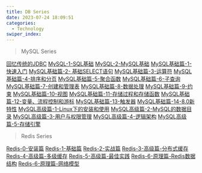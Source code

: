 ```yaml
---
title: DB Series
date: 2023-07-24 18:09:51
categories: 
  - Technology
swiper_index: 
---
```

> MySQL Series

[回忆传统的JDBC](https://cyanzzy.github.io/2023/05/27/%E5%9B%9E%E5%BF%86%E4%BC%A0%E7%BB%9F%E7%9A%84JDBC/)
[MySQL-1-SQL基础](https://cyanzzy.github.io/2023/05/02/%E6%95%B0%E6%8D%AE%E5%BA%93-1-SQL%E5%9F%BA%E7%A1%80/)
[MySQL-2-MySQL基础](https://cyanzzy.github.io/2023/05/02/%E6%95%B0%E6%8D%AE%E5%BA%93-2-MySQL%E5%9F%BA%E7%A1%80/)
[MySQL基础篇-1-快速入门](https://cyanzzy.github.io/2023/05/09/MySQL%E5%9F%BA%E7%A1%80%E7%AF%87-1-%E5%BF%AB%E9%80%9F%E5%85%A5%E9%97%A8/)
[MySQL基础篇-2- 基础SELECT语句](https://cyanzzy.github.io/2023/05/09/MySQL%E5%9F%BA%E7%A1%80%E7%AF%87-2-%E5%9F%BA%E7%A1%80SELECT%E8%AF%AD%E5%8F%A5/)
[MySQL基础篇-3-运算符](https://cyanzzy.github.io/2023/05/09/MySQL%E5%9F%BA%E7%A1%80%E7%AF%87-3-%E8%BF%90%E7%AE%97%E7%AC%A6/)
[MySQL基础篇-4-排序和分页](https://cyanzzy.github.io/2023/05/09/MySQL%E5%9F%BA%E7%A1%80%E7%AF%87-4-%E6%8E%92%E5%BA%8F%E5%92%8C%E5%88%86%E9%A1%B5/)
[MySQL基础篇-5-聚合函数](https://cyanzzy.github.io/2023/05/09/MySQL%E5%9F%BA%E7%A1%80%E7%AF%87-5-%E8%81%9A%E5%90%88%E5%87%BD%E6%95%B0/)
[MySQL基础篇-6-子查询](https://cyanzzy.github.io/2023/05/09/MySQL%E5%9F%BA%E7%A1%80%E7%AF%87-6-%E5%AD%90%E6%9F%A5%E8%AF%A2/)
[MySQL基础篇-7-创建和管理表](https://cyanzzy.github.io/2023/05/09/MySQL%E5%9F%BA%E7%A1%80%E7%AF%87-7-%E5%88%9B%E5%BB%BA%E5%92%8C%E7%AE%A1%E7%90%86%E8%A1%A8/)
[MySQL基础篇-8-数据处理](https://cyanzzy.github.io/2023/05/09/MySQL%E5%9F%BA%E7%A1%80%E7%AF%87-8-%E6%95%B0%E6%8D%AE%E5%A4%84%E7%90%86/)
[MySQL基础篇-9-约束](https://cyanzzy.github.io/2023/05/09/MySQL%E5%9F%BA%E7%A1%80%E7%AF%87-9-%E7%BA%A6%E6%9D%9F/)
[MySQL基础篇-10-视图](https://cyanzzy.github.io/2023/05/09/MySQL%E5%9F%BA%E7%A1%80%E7%AF%87-10-%E8%A7%86%E5%9B%BE/)
[MySQL基础篇-11-存储过程和存储函数](https://cyanzzy.github.io/2023/05/09/MySQL%E5%9F%BA%E7%A1%80%E7%AF%87-11-%E5%AD%98%E5%82%A8%E8%BF%87%E7%A8%8B%E5%92%8C%E5%AD%98%E5%82%A8%E5%87%BD%E6%95%B0/)
[MySQL基础篇-12-变量、流程控制和游标](https://cyanzzy.github.io/2023/05/09/MySQL%E5%9F%BA%E7%A1%80%E7%AF%87-12-%E5%8F%98%E9%87%8F%E3%80%81%E6%B5%81%E7%A8%8B%E6%8E%A7%E5%88%B6%E5%92%8C%E6%B8%B8%E6%A0%87/)
[MySQL基础篇-13-触发器](https://cyanzzy.github.io/2023/05/09/MySQL%E5%9F%BA%E7%A1%80%E7%AF%87-13-%E8%A7%A6%E5%8F%91%E5%99%A8/)
[MySQL基础篇-14-8.0新特性](https://cyanzzy.github.io/2023/08/02/MySQL%E5%9F%BA%E7%A1%80%E7%AF%87-14-8-0%E6%96%B0%E7%89%B9%E6%80%A7/)
[MySQL高级篇-1-Linux下的安装和使用](https://cyanzzy.github.io/2023/08/02/MySQL%E5%9F%BA%E7%A1%80%E7%AF%87-14-8-0%E6%96%B0%E7%89%B9%E6%80%A7/)
[MySQL高级篇-2-MySQL的数据目录](https://cyanzzy.github.io/2023/08/08/MySQL%E9%AB%98%E7%BA%A7%E7%AF%87-2-MySQL%E7%9A%84%E6%95%B0%E6%8D%AE%E7%9B%AE%E5%BD%95/)
[MySQL高级篇-3-用户与权限管理](https://cyanzzy.github.io/2023/08/08/MySQL%E9%AB%98%E7%BA%A7%E7%AF%87-3-%E7%94%A8%E6%88%B7%E4%B8%8E%E6%9D%83%E9%99%90%E7%AE%A1%E7%90%86/)
[MySQL高级篇-4-逻辑架构]()
[MySQL高级篇-5-存储引擎]()

> Redis Series

[Redis-0-安装篇](https://cyanzzy.github.io/2023/08/02/Redis-0-%E5%AE%89%E8%A3%85%E7%AF%87/)
[Redis-1-基础篇](https://cyanzzy.github.io/2023/05/12/Redis-1-%E5%9F%BA%E7%A1%80%E7%AF%87/)
[Redis-2-实战篇](https://cyanzzy.github.io/2023/05/28/Redis-2-%E5%AE%9E%E6%88%98%E7%AF%87/)
[Redis-3-高级篇-分布式缓存](https://cyanzzy.github.io/2023/08/02/Redis-3-%E9%AB%98%E7%BA%A7%E7%AF%87-%E5%88%86%E5%B8%83%E5%BC%8F%E7%BC%93%E5%AD%98/)
[Redis-4-高级篇-多级缓存](https://cyanzzy.github.io/2023/08/07/Redis-4-%E9%AB%98%E7%BA%A7%E7%AF%87-%E5%A4%9A%E7%BA%A7%E7%BC%93%E5%AD%98/)
[Redis-5-高级篇-最佳实践](https://cyanzzy.github.io/2023/08/08/Redis-5-%E9%AB%98%E7%BA%A7%E7%AF%87-%E6%9C%80%E4%BD%B3%E5%AE%9E%E8%B7%B5/)
[Redis-6-原理篇-Redis数据结构]()
[Redis-6-原理篇-网络模型]()
